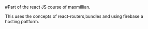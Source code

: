 #Part of the react JS course of maxmillian.

This uses the concepts of react-routers,bundles and using firebase a hosting paltform.
